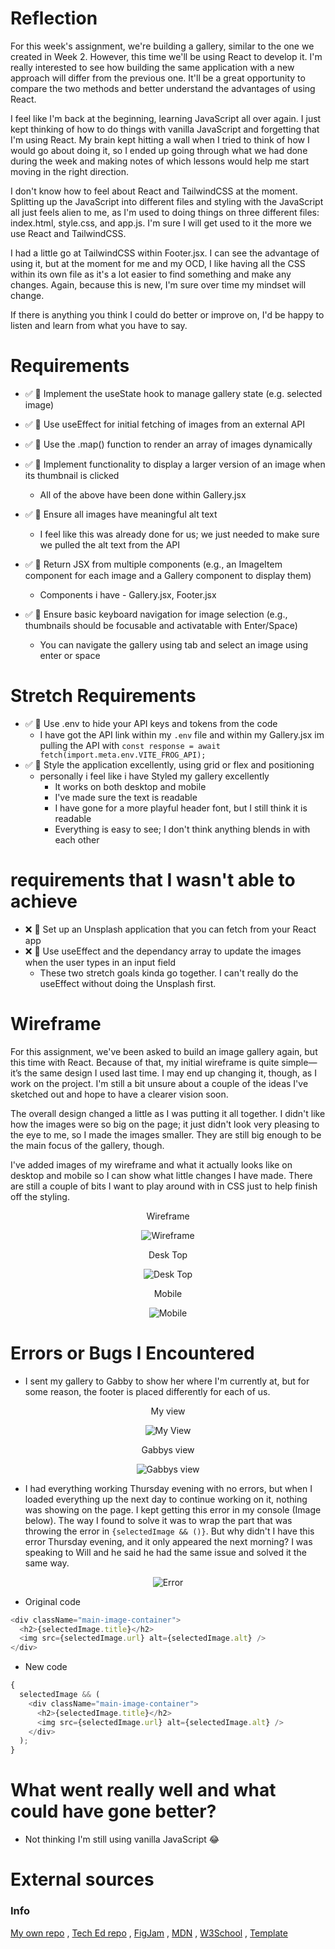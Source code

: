 # Reflection

For this week's assignment, we're building a gallery, similar to the one we created in Week 2. However, this time we'll be using React to develop it. I'm really interested to see how building the same application with a new approach will differ from the previous one. It'll be a great opportunity to compare the two methods and better understand the advantages of using React.

I feel like I'm back at the beginning, learning JavaScript all over again. I just kept thinking of how to do things with vanilla JavaScript and forgetting that I'm using React. My brain kept hitting a wall when I tried to think of how I would go about doing it, so I ended up going through what we had done during the week and making notes of which lessons would help me start moving in the right direction.

I don't know how to feel about React and TailwindCSS at the moment. Splitting up the JavaScript into different files and styling with the JavaScript all just feels alien to me, as I'm used to doing things on three different files: index.html, style.css, and app.js. I'm sure I will get used to it the more we use React and TailwindCSS.

I had a little go at TailwindCSS within Footer.jsx. I can see the advantage of using it, but at the moment for me and my OCD, I like having all the CSS within its own file as it's a lot easier to find something and make any changes. Again, because this is new, I'm sure over time my mindset will change.

If there is anything you think I could do better or improve on, I'd be happy to listen and learn from what you have to say.

# Requirements

- ✅ 🎯 Implement the useState hook to manage gallery state (e.g. selected image)
- ✅ 🎯 Use useEffect for initial fetching of images from an external API
- ✅ 🎯 Use the .map() function to render an array of images dynamically
- ✅ 🎯 Implement functionality to display a larger version of an image when its thumbnail is clicked

  - All of the above have been done within Gallery.jsx

- ✅ 🎯 Ensure all images have meaningful alt text

  - I feel like this was already done for us; we just needed to make sure we pulled the alt text from the API

- ✅ 🎯 Return JSX from multiple components (e.g., an ImageItem component for each image and a Gallery component to display them)

  - Components i have - Gallery.jsx, Footer.jsx

- ✅ 🎯 Ensure basic keyboard navigation for image selection (e.g., thumbnails should be focusable and activatable with Enter/Space)

  - You can navigate the gallery using tab and select an image using enter or space

# Stretch Requirements

- ✅ 🏹 Use .env to hide your API keys and tokens from the code
  - I have got the API link within my `.env` file and within my Gallery.jsx im pulling the API with `const response = await fetch(import.meta.env.VITE_FROG_API);`
- ✅ 🏹 Style the application excellently, using grid or flex and positioning
  - personally i feel like i have Styled my gallery excellently
    - It works on both desktop and mobile
    - I've made sure the text is readable
    - I have gone for a more playful header font, but I still think it is readable
    - Everything is easy to see; I don't think anything blends in with each other

# requirements that I wasn't able to achieve

- ❌ 🏹 Set up an Unsplash application that you can fetch from your React app
- ❌ 🏹 Use useEffect and the dependancy array to update the images when the user types in an input field
  - These two stretch goals kinda go together. I can't really do the useEffect without doing the Unsplash first.

# Wireframe

For this assignment, we've been asked to build an image gallery again, but this time with React. Because of that, my initial wireframe is quite simple—it’s the same design I used last time. I may end up changing it, though, as I work on the project. I'm still a bit unsure about a couple of the ideas I've sketched out and hope to have a clearer vision soon.

The overall design changed a little as I was putting it all together. I didn't like how the images were so big on the page; it just didn't look very pleasing to the eye to me, so I made the images smaller. They are still big enough to be the main focus of the gallery, though.

I've added images of my wireframe and what it actually looks like on desktop and mobile so I can show what little changes I have made. There are still a couple of bits I want to play around with in CSS just to help finish off the styling.

<div align="center">
Wireframe

![Wireframe](./Images/Wireframe.png)

</div>

<div align="center">
Desk Top

![Desk Top](./Images/DeskTop.png)

</div>

<div align="center">
Mobile

![Mobile](./Images/Mobile.png)

</div>

# Errors or Bugs I Encountered

- I sent my gallery to Gabby to show her where I'm currently at, but for some reason, the footer is placed differently for each of us.

<div align="center">
My view

![My View](./Images/MyView.png)

</div>

<div align="center">
Gabbys view

![Gabbys view](./Images/GabbyView.png)

</div>

- I had everything working Thursday evening with no errors, but when I loaded everything up the next day to continue working on it, nothing was showing on the page. I kept getting this error in my console (Image below). The way I found to solve it was to wrap the part that was throwing the error in `{selectedImage && ()}`. But why didn't I have this error Thursday evening, and it only appeared the next morning? I was speaking to Will and he said he had the same issue and solved it the same way.

<div align="center">

![Error](./Images/Error.png)

</div>

- Original code

```javascript
<div className="main-image-container">
  <h2>{selectedImage.title}</h2>
  <img src={selectedImage.url} alt={selectedImage.alt} />
</div>
```

- New code

```javascript
{
  selectedImage && (
    <div className="main-image-container">
      <h2>{selectedImage.title}</h2>
      <img src={selectedImage.url} alt={selectedImage.alt} />
    </div>
  );
}
```

# What went really well and what could have gone better?

- Not thinking I'm still using vanilla JavaScript 😂

# External sources

### Info

[My own repo](https://github.com/IndieMasco/TechEdSoftwareDeveloper021) , [Tech Ed repo](https://github.com/Tech-Educators/software-dev-021) , [FigJam](https://www.figma.com/board/JjN2Zgtoynrau06MjWJs6q/SD021?node-id=0-1&p=f&t=V1WCGcrmVKnoxJDr-0) , [MDN](https://developer.mozilla.org/en-US/) , [W3School](https://www.w3schools.com/) , [Template](https://github.com/Tech-Educators/software-dev-021/blob/main/demos/week6/week6-assignment/src/App.jsx)
